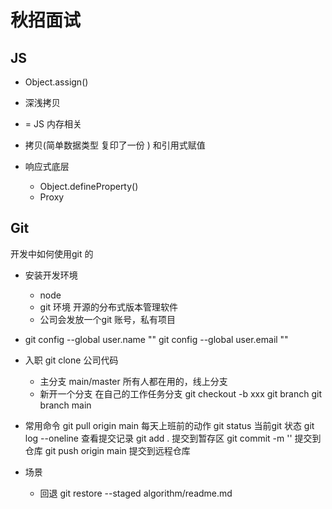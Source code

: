# 秋招面试

## JS
- Object.assign()

- 深浅拷贝
- = JS 内存相关 
- 拷贝(简单数据类型 复印了一份 ) 和引用式赋值

- 响应式底层
    - Object.defineProperty()
    - Proxy

## Git
开发中如何使用git 的

- 安装开发环境
    - node
    - git 环境 开源的分布式版本管理软件
    - 公司会发放一个git 账号，私有项目

- git config --global user.name ""
    git config --global user.email ""
- 入职 git clone 公司代码
    - 主分支 main/master
        所有人都在用的，线上分支
    - 新开一个分支
    在自己的工作任务分支
    git checkout -b xxx
    git branch
    git branch main 
- 常用命令
    git pull origin main 每天上班前的动作
    git status 当前git 状态
    git log --oneline 查看提交记录
    git add . 提交到暂存区
    git commit -m '' 提交到仓库
    git push origin main 提交到远程仓库

- 场景
    - 回退
    git restore --staged algorithm/readme.md


